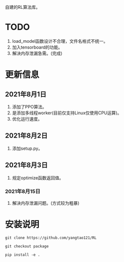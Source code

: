 自建的RL算法库。
# TODO
1. load_model函数设计不合理，文件名格式不统一。
2. 加入tensorboard的功能。
3. 解决内存泄漏急需。(完成)
# 更新信息
## 2021年8月1日
1. 添加了PPO算法。
2. 是添加多线程worker(目前仅支持Linux仅使用CPU运算)。
3. 优化运行速度。
## 2021年8月2日
1. 添加setup.py。
## 2021年8月3日
1. 规定optimize函数返回值。
### 2021年8月15日
1. 解决内存泄漏问题。(方式较为粗暴)

# 安装说明
`git clone https://github.com/yangtao121/RL
`

`git checkout package`

`pip install -e .`